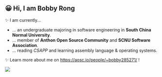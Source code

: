 ## 😀 Hi, I am Bobby Rong

✨ I am currently...

- ... an undergraduate majoring in software engineering in **South China Normal University**.
- ... member of **Anthon Open Source Community** and **SCNU Software Association**.
- ... reading *CSAPP* and learning assembly language & operating systems.

✨ Learn more about me on https://aosc.io/people/~bobby285271/ !

![](https://github-readme-stats.vercel.app/api?username=bobby285271&show_icons=true)

